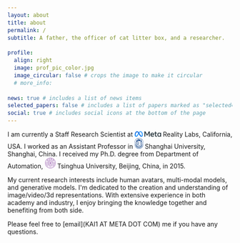 ```yaml
---
layout: about
title: about
permalink: /
subtitle: A father, the officer of cat litter box, and a researcher.

profile:
  align: right
  image: prof_pic_color.jpg
  image_circular: false # crops the image to make it circular
  # more_info:

news: true # includes a list of news items
selected_papers: false # includes a list of papers marked as "selected={true}"
social: true # includes social icons at the bottom of the page
---
```


I am currently a Staff Research Scientist at <img src="../assets/img/meta.png" height="12"/> Reality Labs, California, USA. I worked as an Assistant Professor in <img src="../assets/img/shu.png" height="24"/> Shanghai University, Shanghai, China. I received my Ph.D. degree from Department of Automation, <img src="../assets/img/thu.png" height="24"/> Tsinghua University, Beijing, China, in 2015.

My current research interests include human avatars, multi-modal models, and generative models. I'm dedicated to the creation and understanding of image/video/3d representations. With extensive experience in both academy and industry, I enjoy bringing the knowledge together and benefiting from both side.

Please feel free to [email](KAI1 AT META DOT COM) me if you have any questions.
